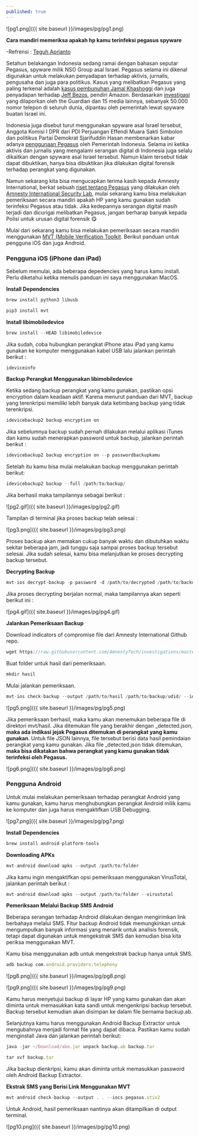 ```yaml
---
published: true
---
```

![pg1.png]({{ site.baseurl }}/images/pg/pg1.png)

**Cara mandiri memeriksa apakah hp kamu terinfeksi pegasus spyware**

-Refrensi : [Teguh Aprianto](https://tegoh.co)

Setahun belakangan Indonesia sedang ramai dengan bahasan seputar Pegasus, spyware milik NSO Group asal Israel. Pegasus selama ini dikenal digunakan untuk melakukan penyadapan terhadap aktivis, jurnalis, pengusaha dan juga para politikus. Kasus yang melibatkan Pegasus yang paling terkenal adalah [kasus pembunuhan Jamal Khashoggi](https://www.theguardian.com/world/2021/jul/18/nso-spyware-used-to-target-family-of-jamal-khashoggi-leaked-data-shows-saudis-pegasus) dan juga penyadapan terhadap [Jeff Bezos](https://www.vice.com/en/article/v74v34/saudi-arabia-hacked-jeff-bezos-phone-technical-report), pendiri Amazon. Berdasarkan [investigasi](https://www.theguardian.com/world/2021/jul/18/revealed-leak-uncovers-global-abuse-of-cyber-surveillance-weapon-nso-group-pegasus) yang dilaporkan oleh the Guardian dan 15 media lainnya, sebanyak 50.000 nomor telepon di seluruh dunia, dipantau oleh pemerintah lewat spyware buatan Israel ini.

Indonesia juga disebut turut menggunakan spyware asal Israel tersebut, Anggota Komisi I DPR dari PDI Perjuangan Effendi Muara Sakti Simbolon dan politikus Partai Demokrat Sjarifuddin Hasan membenarkan kabar adanya [penggunaan Pegasus](https://nasional.tempo.co/read/1358995/akun-aktivis-diretas-indonesia-disebut-punya-pegasus-dari-israel) oleh Pemerintah Indonesia. Selama ini ketika aktivis dan jurnalis yang mengalami serangan digital di Indonesia juga selalu dikaitkan dengan spyware asal Israel tersebut. Namun klaim tersebut tidak dapat dibuktikan, hanya bisa dibuktikan jika dilakukan digital forensik terhadap perangkat yang digunakan.

Namun sekarang kita bisa mengucapkan terima kasih kepada Amnesty International, berkat sebuah [riset tentang Pegasus](https://www.amnesty.org/en/latest/research/2021/07/forensic-methodology-report-how-to-catch-nso-groups-pegasus/) yang dilakukan oleh [Amnesty International Security Lab](https://www.amnesty.org/en/tech/), mulai sekarang kamu bisa melakukan pemeriksaan secara mandiri apakah HP yang kamu gunakan sudah terinfeksi Pegasus atau tidak. Jika kedepannya serangan digital masih terjadi dan dicurigai melibatkan Pegasus, jangan berharap banyak kepada Polisi untuk urusan digital forensik 😋

Mulai dari sekarang kamu bisa melakukan pemeriksaan secara mandiri menggunakan [MVT (Mobile Verification Toolkit](https://github.com/mvt-project/mvt). Berikut panduan untuk pengguna iOS dan juga Android.

### **Pengguna iOS (iPhone dan iPad)**

Sebelum memulai, ada beberapa depedencies yang harus kamu install. Perlu diketahui ketika menulis panduan ini saya menggunakan MacOS.

**Install Dependencies**

```javascript
brew install python3 libusb
```

```javascript
pip3 install mvt
```

**Install libimobiledevice**

```javascript
brew install --HEAD libimobiledevice
```

Jika sudah, coba hubungkan perangkat iPhone atau iPad yang kamu gunakan ke komputer menggunakan kabel USB lalu jalankan perintah berikut :

```javascript 
ideviceinfo
```

**Backup Perangkat Menggunakan libimobiledevice**

Ketika sedang backup perangkat yang kamu gunakan, pastikan opsi encryption dalam keadaan aktif. Karena menurut panduan dari MVT, backup yang terenkripsi memiliki lebih banyak data ketimbang backup yang tidak terenkripsi.

```javascript 
idevicebackup2 backup encryption on
```

Jika sebelumnya backup sudah pernah dilakukan melalui aplikasi iTunes dan kamu sudah menerapkan password untuk backup, jalankan perintah berikut :

```javascript 
idevicebackup2 backup encryption on --p passwordbackupkamu
```

Setelah itu kamu bisa mulai melakukan backup menggunakan perintah berikut:

```javascript 
idevicebackup2 backup --full /path/to/backup/
  ```

Jika berhasil maka tampilannya sebagai berikut :

![pg2.gif]({{ site.baseurl }}/images/pg/pg2.gif)

Tampilan di terminal jika proses backup telah selesai :

![pg3.png]({{ site.baseurl }}/images/pg/pg3.png)

Proses backup akan memakan cukup banyak waktu dan dibutuhkan waktu sekitar beberapa jam, jadi tunggu saja sampai proses backup tersebut selesai. Jika sudah selesai, kamu bisa melanjutkan ke proses decrypting backup tersebut.

**Decrypting Backup**

```javascript 
mvt-ios decrypt-backup -p password -d /path/to/decrypted /path/to/backup
```

Jika proses decrypting berjalan normal, maka tampilannya akan seperti berikut ini :

![pg4.gif]({{ site.baseurl }}/images/pg/pg4.gif)

**Jalankan Pemeriksaan Backup**

Download indicators of compromise file dari Amnesty International Github repo.

```javascript 
wget https://raw.githubusercontent.com/AmnestyTech/investigations/master/2021-07-18_nso/pegasus.stix2
```

Buat folder untuk hasil dari pemeriksaan.

```javascript 
mkdir hasil
```

Mulai jalankan pemeriksaan.

```javascript 
mvt-ios check-backup --output /path/to/hasil /path/to/backup/udid/ --iocs pegasus.stix2
```

![pg5.png]({{ site.baseurl }}/images/pg/pg5.png)

Jika pemeriksaan berhasil, maka kamu akan menemukan beberapa file di direktori mvt/hasil. Jika ditemukan file yang berakhir dengan _detected.json, **maka ada indikasi jejak Pegasus ditemukan di perangkat yang kamu gunakan**. Untuk file JSON lainnya, file tersebut berisi data hasil pemindaian perangkat yang kamu gunakan. Jika file _detected.json tidak ditemukan, **maka bisa dikatakan bahwa perangkat yang kamu gunakan tidak terinfeksi oleh Pegasus.**

![pg6.png]({{ site.baseurl }}/images/pg/pg6.png)

### **Pengguna Android**

Untuk mulai melakukan pemeriksaan terhadap perangkat Android yang kamu gunakan, kamu harus menghubungkan perangkat Android milik kamu ke komputer dan juga harus mengaktifkan USB Debugging.

![pg7.png]({{ site.baseurl }}/images/pg/pg7.png)

**Install Dependencies**

```javascript 
brew install android-platform-tools
```

**Downloading APKs**

```javascript 
mvt-android download-apks --output /path/to/folder
```

Jika kamu ingin mengaktifkan opsi pemeriksaan menggunakan VirusTotal, jalankan perintah berikut :

```javascript 
mvt-android download-apks --output /path/to/folder --virustotal
```

**Pemeriksaan Melalui Backup SMS Android**

Beberapa serangan terhadap Android dilakukan dengan mengirimkan link berbahaya melalui SMS. Fitur backup Android tidak memungkinkan untuk mengumpulkan banyak informasi yang menarik untuk analisis forensik, tetapi dapat digunakan untuk mengekstrak SMS dan kemudian bisa kita periksa menggunakan MVT.

Kamu bisa menggunakan adb untuk mengekstrak backup hanya untuk SMS.

```javascript 
adb backup com.android.providers.telephony
```

![pg8.png]({{ site.baseurl }}/images/pg/pg8.png)

![pg9.png]({{ site.baseurl }}/images/pg/pg9.png)


Kamu harus menyetujui backup di layar HP yang kamu gunakan dan akan diminta untuk memasukkan kata sandi untuk mengenkripsi backup tersebut. Backup tersebut kemudian akan disimpan ke dalam file bernama backup.ab.

Selanjutnya kamu harus menggunakan Android Backup Extractor untuk mengubahnya menjadi format file yang dapat dibaca. Pastikan kamu sudah menginstall Java dan jalankan perintah berikut:

```javascript 
java -jar ~/Download/abe.jar unpack backup.ab backup.tar
```

```javascript 
tar xvf backup.tar
```

Jika backup dienkripsi, kamu akan diminta untuk memasukkan password oleh Android Backup Extractor.

**Ekstrak SMS yang Berisi Link Menggunakan MVT**

```javascript 
mvt-android check-backup --output . . --iocs pegasus.stix2
```

Untuk Android, hasil pemeriksaan nantinya akan ditampilkan di output terminal.

![pg10.png]({{ site.baseurl }}/images/pg/pg10.png)

